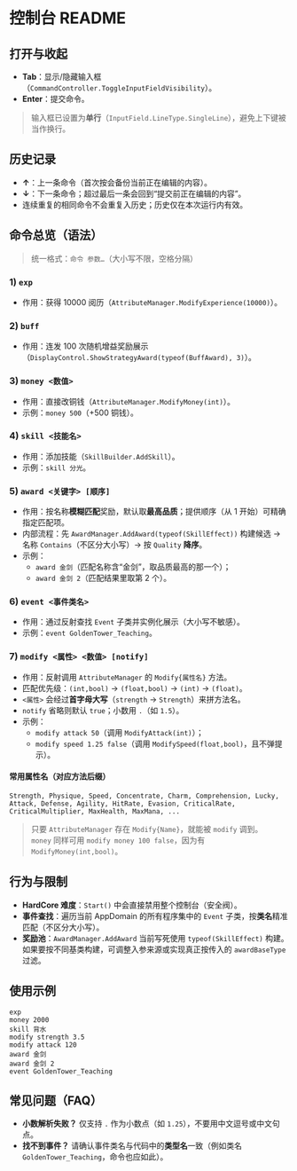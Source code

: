 # 控制台 README

## 打开与收起
- **Tab**：显示/隐藏输入框（`CommandController.ToggleInputFieldVisibility`）。
- **Enter**：提交命令。  

> 输入框已设置为**单行**（`InputField.LineType.SingleLine`），避免上下键被当作换行。

## 历史记录
- **↑**：上一条命令（首次按会备份当前正在编辑的内容）。
- **↓**：下一条命令；超过最后一条会回到“提交前正在编辑的内容”。
- 连续重复的相同命令不会重复入历史；历史仅在本次运行内有效。

## 命令总览（语法）
> 统一格式：`命令 参数…`（大小写不限，空格分隔）

### 1) `exp`
- 作用：获得 10000 阅历（`AttributeManager.ModifyExperience(10000)`）。

### 2) `buff`
- 作用：连发 100 次随机增益奖励展示（`DisplayControl.ShowStrategyAward(typeof(BuffAward), 3)`）。

### 3) `money <数值>`
- 作用：直接改铜钱（`AttributeManager.ModifyMoney(int)`）。  
- 示例：`money 500`（+500 铜钱）。

### 4) `skill <技能名>`
- 作用：添加技能（`SkillBuilder.AddSkill`）。  
- 示例：`skill 分光`。

### 5) `award <关键字> [顺序]`
- 作用：按名称**模糊匹配**奖励，默认取**最高品质**；提供顺序（从 1 开始）可精确指定匹配项。  
- 内部流程：先 `AwardManager.AddAward(typeof(SkillEffect))` 构建候选 → 名称 `Contains`（不区分大小写）→ 按 `Quality` **降序**。  
- 示例：  
  - `award 金剑`（匹配名称含“金剑”，取品质最高的那一个）；  
  - `award 金剑 2`（匹配结果里取第 2 个）。

### 6) `event <事件类名>`
- 作用：通过反射查找 `Event` 子类并实例化展示（大小写不敏感）。  
- 示例：`event GoldenTower_Teaching`。

### 7) `modify <属性> <数值> [notify]`
- 作用：反射调用 `AttributeManager` 的 `Modify{属性名}` 方法。  
- 匹配优先级：`(int,bool)` → `(float,bool)` → `(int)` → `(float)`。  
- `<属性>` 会经过**首字母大写**（`strength` → `Strength`）来拼方法名。  
- `notify` 省略则默认 `true`；小数用 `.`（如 `1.5`）。  
- 示例：  
  - `modify attack 50`（调用 `ModifyAttack(int)`）；  
  - `modify speed 1.25 false`（调用 `ModifySpeed(float,bool)`，且不弹提示）。

#### 常用属性名（对应方法后缀）
`Strength, Physique, Speed, Concentrate, Charm, Comprehension, Lucky, Attack, Defense, Agility, HitRate, Evasion, CriticalRate, CriticalMultiplier, MaxHealth, MaxMana, ...`

> 只要 `AttributeManager` 存在 `Modify{Name}`，就能被 `modify` 调到。  
> `money` 同样可用 `modify money 100 false`，因为有 `ModifyMoney(int,bool)`。

## 行为与限制
- **HardCore 难度**：`Start()` 中会直接禁用整个控制台（安全阀）。
- **事件查找**：遍历当前 AppDomain 的所有程序集中的 `Event` 子类，按**类名**精准匹配（不区分大小写）。
- **奖励池**：`AwardManager.AddAward` 当前写死使用 `typeof(SkillEffect)` 构建。如果要按不同基类构建，可调整入参来源或实现真正按传入的 `awardBaseType` 过滤。

## 使用示例
```text
exp
money 2000
skill 背水
modify strength 3.5
modify attack 120 
award 金剑
award 金剑 2
event GoldenTower_Teaching
```

## 常见问题（FAQ）
- **小数解析失败？** 仅支持 `.` 作为小数点（如 `1.25`），不要用中文逗号或中文句点。
- **找不到事件？** 请确认事件类名与代码中的**类型名**一致（例如类名 `GoldenTower_Teaching`，命令也应如此）。

